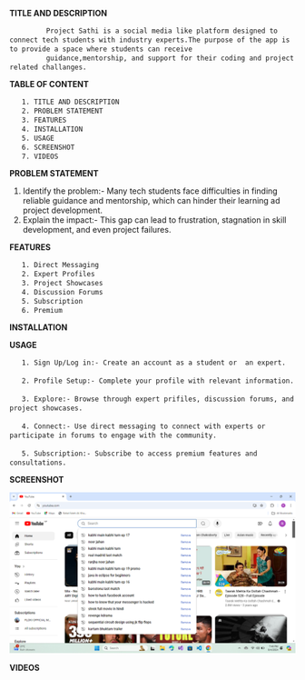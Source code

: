 **TITLE AND DESCRIPTION**

             Project Sathi is a social media like platform designed to connect tech students with industry experts.The purpose of the app is to provide a space where students can receive 
             guidance,mentorship, and support for their coding and project related challanges.


**TABLE OF CONTENT**

       1. TITLE AND DESCRIPTION
       2. PROBLEM STATEMENT
       3. FEATURES
       4. INSTALLATION
       5. USAGE
       6. SCREENSHOT
       7. VIDEOS

**PROBLEM STATEMENT**

1. Identify the problem:- Many tech students face difficulties in finding reliable guidance and mentorship, which can hinder their learning ad project development. 
2. Explain the impact:- This gap can lead to frustration, stagnation in skill development, and even project failures.

 
  
**FEATURES**
  
       1. Direct Messaging 
       2. Expert Profiles
       3. Project Showcases
       4. Discussion Forums
       5. Subscription
       6. Premium

**INSTALLATION**



**USAGE**

       1. Sign Up/Log in:- Create an account as a student or  an expert.

       2. Profile Setup:- Complete your profile with relevant information.

       3. Explore:- Browse through expert prifiles, discussion forums, and project showcases.

       4. Connect:- Use direct messaging to connect with experts or participate in forums to engage with the community.

       5. Subscription:- Subscribe to access premium features and consultations.


**SCREENSHOT**

![image url ](https://github.com/sarmesh17/ProjectSathi/blob/0a01cb5284bd499fd98eb578fb954feff623f47f/2024-09-04.png)



**VIDEOS**






